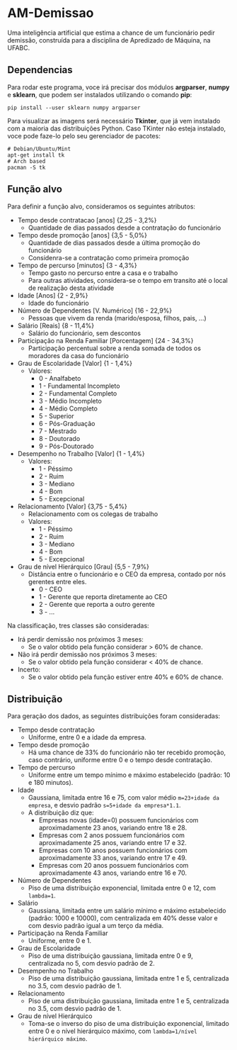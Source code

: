 # AM-Demissao
Uma inteligência artificial que estima a chance de um funcionário pedir demissão, construída para a disciplina de Apredizado de Máquina, na UFABC.

## Dependencias
Para rodar este programa, voce irá precisar dos módulos **argparser**, **numpy** e **sklearn**, que podem ser instalados utilizando o comando **pip**:
```
pip install --user sklearn numpy argparser
```

Para visualizar as imagens será necessário **Tkinter**, que já vem instalado com a maioria das distribuições Python. Caso TKinter não esteja instalado, voce pode faze-lo pelo seu gerenciador de pacotes:
```
# Debian/Ubuntu/Mint
apt-get install tk
# Arch based
pacman -S tk
```

## Função alvo
Para definir a função alvo, consideramos os seguintes atributos:

- Tempo desde contratacao        [anos] {2,25 - 3,2%}
  - Quantidade de dias passados desde a contratação do funcionário
- Tempo desde promoção           [anos] {3,5 - 5,0%}
  - Quantidade de dias passados desde a última promoção do funcionário
  - Considenra-se a contratação como primeira promoção
- Tempo de percurso              [minutos] {3 - 4,3%}
  - Tempo gasto no percurso entre a casa e o trabalho
  - Para outras atividades, considera-se o tempo em transito até o local de realização desta atividade
- Idade                          [Anos] {2 - 2,9%}
  - Idade do funcionário
- Número de Dependentes          [V. Numérico] {16 - 22,9%}
  - Pessoas que vivem da renda (marido/esposa, filhos, pais, ...)
- Salário                        [Reais] {8 - 11,4%}
  - Salário do funcionário, sem descontos
- Participação na Renda Familiar [Porcentagem] {24 - 34,3%}
  - Participação percentual sobre a renda somada de todos os moradores da casa do funcionário
- Grau de Escolaridade           [Valor] {1 - 1,4%}
  - Valores:
    - 0 - Analfabeto
    - 1 - Fundamental Incompleto
    - 2 - Fundamental Completo
    - 3 - Médio Incompleto
    - 4 - Médio Completo
    - 5 - Superior
    - 6 - Pós-Graduação
    - 7 - Mestrado
    - 8 - Doutorado
    - 9 - Pós-Doutorado
- Desempenho no Trabalho         [Valor] {1 - 1,4%}
  - Valores:
    - 1 - Péssimo
    - 2 - Ruim
    - 3 - Mediano
    - 4 - Bom
    - 5 - Excepcional
- Relacionamento                 [Valor] {3,75 - 5,4%}
  - Relacionamento com os colegas de trabalho
  - Valores:
    - 1 - Péssimo
    - 2 - Ruim
    - 3 - Mediano
    - 4 - Bom
    - 5 - Excepcional
- Grau de nível Hierárquico       [Grau] {5,5 - 7,9%}
  - Distância entre o funcionário e o CEO da empresa, contado por nós gerentes entre eles.
    - 0 - CEO
    - 1 - Gerente que reporta diretamente ao CEO
    - 2 - Gerente que reporta a outro gerente
    - 3 - ...

Na classificação, tres classes são consideradas:
- Irá perdir demissão nos próximos 3 meses:
  - Se o valor obtido pela função considerar > 60% de chance.
- Não irá perdir demissão nos próximos 3 meses:
  - Se o valor obtido pela função considerar < 40% de chance.
- Incerto:
  - Se o valor obtido pela função estiver entre 40% e 60% de chance.

## Distribuição
Para geração dos dados, as seguintes distribuições foram consideradas:

- Tempo desde contratação
  - Uniforme, entre 0 e a idade da empresa.
- Tempo desde promoção
  - Há uma chance de 33% do funcionário não ter recebido promoção, caso contrário, uniforme entre 0 e o tempo desde contratação.
- Tempo de percurso
  - Uniforme entre um tempo mínimo e máximo estabelecido (padrão: 10 e 180 minutos).
- Idade
  - Gaussiana, limitada entre 16 e 75, com valor médio `m=23+idade da empresa`, e desvio padrão `s=5+idade da empresa*1.1`.
  - A distribuição diz que:
    - Empresas novas (idade=0) possuem funcionários com aproximadamente 23 anos, variando entre 18 e 28.
    - Empresas com 2 anos possuem funcionários com aproximadamente 25 anos, variando entre 17 e 32.
    - Empresas com 10 anos possuem funcionários com aproximadamente 33 anos, variando entre 17 e 49.
    - Empresas com 20 anos possuem funcionários com aproximadamente 43 anos, variando entre 16 e 70.
- Número de Dependentes
  - Piso de uma distribuição exponencial, limitada entre 0 e 12, com `lambda=1`.
- Salário
  - Gaussiana, limitada entre um salário mínimo e máximo estabelecido (padrão: 1000 e 10000), com centralizada em 40% desse valor e com desvio padrão igual a um terço da média.
- Participação na Renda Familiar
  - Uniforme, entre 0 e 1.
- Grau de Escolaridade
  - Piso de uma distribuição gaussiana, limitada entre 0 e 9, centralizada no 5, com desvio padrão de 2.
- Desempenho no Trabalho
  - Piso de uma distribuição gaussiana, limitada entre 1 e 5, centralizada no 3.5, com desvio padrão de 1.
- Relacionamento
  - Piso de uma distribuição gaussiana, limitada entre 1 e 5, centralizada no 3.5, com desvio padrão de 1.
- Grau de nível Hierárquico
  - Toma-se o inverso do piso de uma distribuição exponencial, limitado entre 0 e o nível hierárquico máximo, com `lambda=1/nível hierárquico máximo`.


